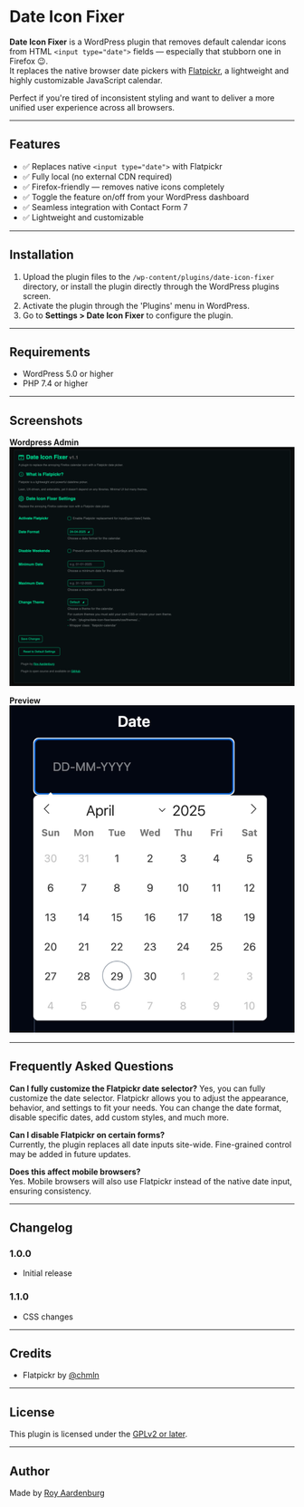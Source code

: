 # Date Icon Fixer

**Date Icon Fixer** is a WordPress plugin that removes default calendar icons from HTML `<input type="date">` fields — especially that stubborn one in Firefox 😉.  
It replaces the native browser date pickers with [Flatpickr](https://flatpickr.js.org/), a lightweight and highly customizable JavaScript calendar.

Perfect if you're tired of inconsistent styling and want to deliver a more unified user experience across all browsers.

---

## Features

- ✅ Replaces native `<input type="date">` with Flatpickr
- ✅ Fully local (no external CDN required)
- ✅ Firefox-friendly — removes native icons completely
- ✅ Toggle the feature on/off from your WordPress dashboard
- ✅ Seamless integration with Contact Form 7
- ✅ Lightweight and customizable

---

## Installation

1. Upload the plugin files to the `/wp-content/plugins/date-icon-fixer` directory, or install the plugin directly through the WordPress plugins screen.
2. Activate the plugin through the 'Plugins' menu in WordPress.
3. Go to **Settings > Date Icon Fixer** to configure the plugin.

---

## Requirements

- WordPress 5.0 or higher
- PHP 7.4 or higher

---

## Screenshots

**Wordpress Admin**
![WordPressAdmin](assets/img/wordpress-admin.png)

**Preview**
![Preview](assets/img/preview.png)

---

## Frequently Asked Questions

**Can I fully customize the Flatpickr date selector?**
Yes, you can fully customize the date selector. Flatpickr allows you to adjust the appearance, behavior, and settings to fit your needs. You can change the date format, disable specific dates, add custom styles, and much more.

**Can I disable Flatpickr on certain forms?**  
Currently, the plugin replaces all date inputs site-wide. Fine-grained control may be added in future updates.

**Does this affect mobile browsers?**  
Yes. Mobile browsers will also use Flatpickr instead of the native date input, ensuring consistency.

---

## Changelog

### 1.0.0
- Initial release

### 1.1.0
- CSS changes

---

## Credits

- Flatpickr by [@chmln](https://github.com/flatpickr/flatpickr)

---

## License

This plugin is licensed under the [GPLv2 or later](https://www.gnu.org/licenses/gpl-2.0.html).

---

## Author

Made by [Roy Aardenburg](https://royaardenburg.nl/)

